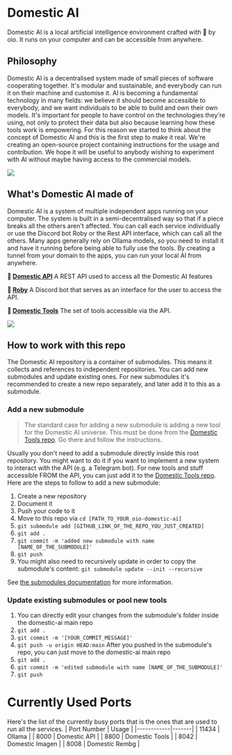 # Domestic AI
Domestic AI is a local artificial intelligence environment crafted with 💛 by oio. It runs on your computer and can be accessible from anywhere.

## Philosophy
Domestic AI is a decentralised system made of small pieces of software cooperating together. It's modular and sustainable, and everybody can run it on their machine and customise it. AI is becoming a fundamental technology in many fields: we believe it should become accessible to everybody, and we want individuals to be able to build and own their own models. It's important for people to have control on the technologies they're using, not only to protect their data but also because learning how these tools work is empowering. For this reason we started to think about the concept of Domestic AI and this is the first step to make it real. We're creating an open-source project containing instructions for the usage and contribution. We hope it will be useful to anybody wishing to experiment with AI without maybe having access to the commercial models. 

<img src="https://c.tenor.com/PMITaIPBRBkAAAAd/tenor.gif"/>

## What's Domestic AI made of 
Domestic AI is a system of multiple independent apps running on your computer. The system is built in a semi-decentralised way so that if a piece breaks all the others aren't affected. You can call each service individually or use the Discord bot Roby or the Rest API interface, which can call all the others. Many apps generally rely on Ollama models, so you need to install it and have it running before being able to fully use the tools. By creating a tunnel from your domain to the apps, you can run your local AI from anywhere.

**🧠 <a href="https://github.com/oio/domestic-api" target="_blank">Domestic API</a>**
A REST API used to access all the Domestic AI features

**🤖 <a href="https://github.com/oio/roby" target="_blank">Roby</a>**
A Discord bot that serves as an interface for the user to access the API. 

**🧰 <a href="https://github.com/oio/domestic-tools" target="_blank">Domestic Tools</a>**
The set of tools accessible via the API. 

<img src="https://c.tenor.com/hMpWqkfqAwYAAAAd/tenor.gif"/>

## How to work with this repo
The Domestic AI repository is a container of submodules. This means it collects and references to independent repositories. You can add new submodules and update existing ones. For new submodules it's recommended to create a new repo separately, and later add it to this as a submodule.
### Add a new submodule
> The standard case for adding a new submodule is adding a new tool for the Domestic AI universe. This must be done from the [Domestic Tools repo](https://github.com/oio/domestic-tools). Go there and follow the instructions.

Usually you don't need to add a submodule directly inside this root repository. You might want to do it if you want to implement a new system to interact with the API (e.g. a Telegram bot). For new tools and stuff accessible FROM the API, you can just add it to the [Domestic Tools repo](https://github.com/oio/domestic-tools).
Here are the steps to follow to add a new submodule:
1. Create a new repository 
1. Document it
1. Push your code to it 
1. Move to this repo via ```cd [PATH_TO_YOUR_oio-domestic-ai]```
1. ```git submodule add [GITHUB_LINK_OF_THE_REPO_YOU_JUST_CREATED]```
1. ```git add .```
1. ```git commit -m 'added new submodule with name [NAME_OF_THE_SUBMODULE]'```
1. ```git push```
1. You might also need to recursively update in order to copy the submodule's content: ```git submodule update --init --recursive```

See [the submodules documentation](https://git-scm.com/book/en/v2/Git-Tools-Submodules) for more information.

### Update existing submodules or pool new tools
1. You can directly edit your changes from the submodule's folder inside the domestic-ai main repo
1. ```git add .```
1. ```git commit -m '[YOUR_COMMIT_MESSAGE]'```
1. ```git push -u origin HEAD:main```
After you pushed in the submodule's repo, you can just move to the domestic-ai main repo
1. ```git add .```
1. ```git commit -m 'edited submodule with name [NAME_OF_THE_SUBMODULE]'``` 
1. ```git push```

# Currently Used Ports
Here's the list of the currently busy ports that is the ones that are used to run all the services.
| Port Number | Usage |
|------------|-------|
| 11434 | Ollama |
| 8000 | Domestic API |
| 8800 | Domestic Tools |
| 8042 | Domestic Imagen |
| 8008 | Domestic Rembg |